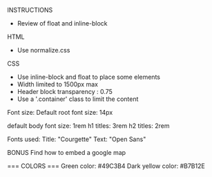 INSTRUCTIONS
* Review of float and inline-block

HTML
* Use normalize.css

CSS
* Use inline-block and float to place some elements
* Width limited to 1500px max
* Header block transparency : 0.75
* Use a '.container' class to limit the content

Font size:
Default root font size: 14px

default body font size: 1rem
h1 titles: 3rem
h2 titles: 2rem

Fonts used:
Title: "Courgette"
Text: "Open Sans"

BONUS
Find how to embed a google map


=== COLORS ===
Green color: #49C3B4
Dark yellow color: #B7B12E